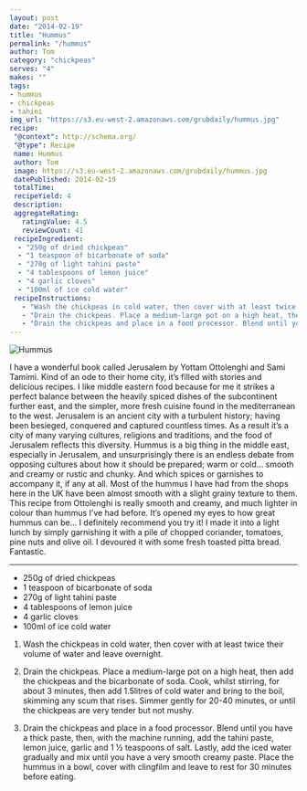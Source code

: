 ```yaml
---
layout: post
date: "2014-02-19"
title: "Hummus"
permalink: "/hummus"
author: Tom
category: "chickpeas"
serves: "4"
makes: ""
tags:
- hummus
- chickpeas
- tahini
img_url: "https://s3.eu-west-2.amazonaws.com/grubdaily/hummus.jpg"
recipe:
 "@context": http://schema.org/
 "@type": Recipe
 name: Hummus
 author: Tom
 image: https://s3.eu-west-2.amazonaws.com/grubdaily/hummus.jpg
 datePublished: 2014-02-19
 totalTime:
 recipeYield: 4
 description:
 aggregateRating:
   ratingValue: 4.5
   reviewCount: 41
 recipeIngredient:
  - "250g of dried chickpeas"
  - "1 teaspoon of bicarbonate of soda"
  - "270g of light tahini paste"
  - "4 tablespoons of lemon juice"
  - "4 garlic cloves"
  - "100ml of ice cold water"
 recipeInstructions:
   - "Wash the chickpeas in cold water, then cover with at least twice their volume of water and leave overnight."
   - "Drain the chickpeas. Place a medium-large pot on a high heat, then add the chickpeas and the bicarbonate of soda. Cook, whilst stirring, for about 3 minutes, then add 1.5litres of cold water and bring to the boil, skimming any scum that rises. Simmer gently for 20-40 minutes, or until the chickpeas are very tender but not mushy."
   - "Drain the chickpeas and place in a food processor. Blend until you have a thick paste, then, with the machine running, add the tahini paste, lemon juice, garlic and 1 ½ teaspoons of salt. Lastly, add the iced water gradually and mix until you have a very smooth creamy paste. Place the hummus in a bowl, cover with clingfilm and leave to rest for 30 minutes before eating."
---
```

<img src="https://s3.eu-west-2.amazonaws.com/grubdaily/hummus.jpg" alt="Hummus" />

I have a wonderful book called Jerusalem by Yottam Ottolenghi and Sami Tamimi. Kind of an ode to their home city, it’s filled with stories and delicious recipes. I like middle eastern food because for me it strikes a perfect balance between the heavily spiced dishes of the subcontinent further east, and the simpler, more fresh cuisine found in the mediterranean to the west. Jerusalem is an ancient city with a turbulent history; having been besieged, conquered and captured countless times. As a result it’s a city of many varying cultures, religions and traditions, and the food of Jerusalem reflects this diversity. Hummus is a big thing in the middle east, especially in Jerusalem, and unsurprisingly there is an endless debate from opposing cultures about how it should be prepared; warm or cold… smooth and creamy or rustic and chunky. And which spices or garnishes to accompany it, if any at all. Most of the hummus I have had from the shops here in the UK have been almost smooth with a slight grainy texture to them. This recipe from Ottolenghi is really smooth and creamy, and much lighter in colour than hummus I’ve had before. It’s opened my eyes to how great hummus can be… I definitely recommend you try it! I made it into a light lunch by simply garnishing it with a pile of chopped coriander, tomatoes, pine nuts and olive oil. I devoured it with some fresh toasted pitta bread. Fantastic.

---
* 250g of dried chickpeas
* 1 teaspoon of bicarbonate of soda
* 270g of light tahini paste
* 4 tablespoons of lemon juice
* 4 garlic cloves
* 100ml of ice cold water

1. Wash the chickpeas in cold water, then cover with at least twice their volume of water and leave overnight.

2. Drain the chickpeas. Place a medium-large pot on a high heat, then add the chickpeas and the bicarbonate of soda. Cook, whilst stirring, for about 3 minutes, then add 1.5litres of cold water and bring to the boil, skimming any scum that rises. Simmer gently for 20-40 minutes, or until the chickpeas are very tender but not mushy.

3. Drain the chickpeas and place in a food processor. Blend until you have a thick paste, then, with the machine running, add the tahini paste, lemon juice, garlic and 1 ½ teaspoons of salt. Lastly, add the iced water gradually and mix until you have a very smooth creamy paste. Place the hummus in a bowl, cover with clingfilm and leave to rest for 30 minutes before eating.

